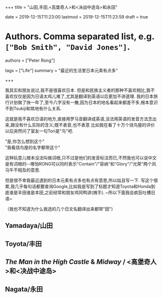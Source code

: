 +++
title = "山田,丰田,<高堡奇人>和<决战中途岛>和永田"

date = 2019-12-15T11:23:00
lastmod = 2019-12-15T11:23:59
draft = true

# Authors. Comma separated list, e.g. `["Bob Smith", "David Jones"]`.
authors = ["Peter Rong"]

tags = ["Life"]
summary = "最近的生活里日本元素有点多"

+++

我其实和朋友说过,我不是很喜欢日本.
但是和民族主义者的那种不喜欢相比,我不喜欢仅仅是因为日语太鸡儿难了,尤其是翻译到英语以后更加不讲道理.
我的日本旅行计划做了快一年了,至今八字没有一撇,因为日本的地名看起来都差不多,根本意识不到Tsukiji和筑地有什么关系.

这就是我不喜欢日语的地方,直接用罗马音翻译成英语,没法用英语的发音方法念出来,跟没有什么实际的含义;既不表音,也不表意
比如我在看了十万个烧鸟屋的评价以后突然问了室友一句Tori是"鸟"吧.

"是,你怎么想到这个"  
"我看烧鸟屋的名字都带这个"  

这种玩意儿根本没法叫做词根,只不过是他们的发音标注而已,不然我也可以说中文是有词根的--哪怕RONG可以同时表示"Contain"/"容纳"和"Glory"/"光荣"两个风马牛不相及的意思.

但是很不幸我最近遇到的日本元素有点多也有点有意思,所以姑且写一下.
写这个很累,我几乎每句话都要查询Google,比如我是写到了标题才知道Toyota和Honda到底谁是丰田谁是本田,之前经常和朋友鸡同鸭讲(摊手).
~所以下面我会疯狂吐槽日语~

（我也不知道为什么我选的几个日文名翻译出来都带"田")

## Yamadaya/山田

## Toyota/丰田

## _The Man in the High Castle_ & _Midway_ / <高堡奇人>和<决战中途岛>

## Nagata/永田
